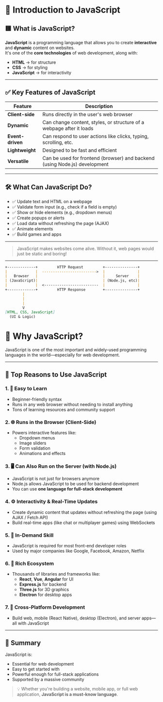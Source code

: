 # 📘 Introduction to JavaScript

## 🟨 What is JavaScript?

**JavaScript** is a programming language that allows you to create **interactive** and **dynamic** content on websites.  
It's one of the **core technologies** of web development, along with:

- **HTML** → for structure  
- **CSS** → for styling  
- **JavaScript** → for interactivity

---

## ✅ Key Features of JavaScript

| Feature        | Description                                                                 |
|----------------|-----------------------------------------------------------------------------|
| **Client-side** | Runs directly in the user's web browser                                     |
| **Dynamic**     | Can change content, styles, or structure of a webpage after it loads        |
| **Event-driven**| Can respond to user actions like clicks, typing, scrolling, etc.            |
| **Lightweight** | Designed to be fast and efficient                                            |
| **Versatile**   | Can be used for frontend (browser) and backend (using Node.js) development  |

---

## 🛠️ What Can JavaScript Do?

- ✅ Update text and HTML on a webpage  
- ✅ Validate form input (e.g., check if a field is empty)  
- ✅ Show or hide elements (e.g., dropdown menus)  
- ✅ Create popups or alerts  
- ✅ Load data without refreshing the page (AJAX)  
- ✅ Animate elements  
- ✅ Build games and apps  

---

> JavaScript makes websites come alive. Without it, web pages would just be static and boring!

<hr>

```markdown
+-------------+         HTTP Request         +---------------+
|             |  ------------------------->  |               |
|   Browser   |                              |     Server    |
| (JavaScript)|                              | (Node.js, etc)|
|             |  <-------------------------  |               |
+-------------+         HTTP Response        +---------------+
        |                                             
        |                                      
        |                                   
        V                                     
[HTML, CSS, JavaScript]                           
  (UI & Logic)
```
# 🤔 Why JavaScript?

JavaScript is one of the most important and widely-used programming languages in the world—especially for web development.

---

## 🌟 Top Reasons to Use JavaScript

### 1. 🧠 **Easy to Learn**
- Beginner-friendly syntax
- Runs in any web browser without needing to install anything
- Tons of learning resources and community support

### 2. 🌐 **Runs in the Browser (Client-Side)**
- Powers interactive features like:
  - Dropdown menus
  - Image sliders
  - Form validation
  - Animations and effects

### 3. 🖥️ **Can Also Run on the Server (with Node.js)**
- JavaScript is not just for browsers anymore
- Node.js allows JavaScript to be used for backend development
- You can use **one language for full-stack development**

### 4. ⚙️ **Interactivity & Real-Time Updates**
- Create dynamic content that updates without refreshing the page (using AJAX / Fetch API)
- Build real-time apps (like chat or multiplayer games) using WebSockets

### 5. 💼 **In-Demand Skill**
- JavaScript is required for most front-end developer roles
- Used by major companies like Google, Facebook, Amazon, Netflix

### 6. 🧩 **Rich Ecosystem**
- Thousands of libraries and frameworks like:
  - **React**, **Vue**, **Angular** for UI
  - **Express.js** for backend
  - **Three.js** for 3D graphics
  - **Electron** for desktop apps

### 7. 🔄 **Cross-Platform Development**
- Build web, mobile (React Native), desktop (Electron), and server apps—all with JavaScript

---

## 📌 Summary

JavaScript is:
- Essential for web development
- Easy to get started with
- Powerful enough for full-stack applications
- Supported by a massive community

> 💡 Whether you're building a website, mobile app, or full web application, **JavaScript is a must-know language**.



